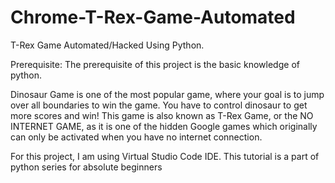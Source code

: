# Chrome-T-Rex-Game-Automated
T-Rex Game Automated/Hacked Using Python.



Prerequisite: The prerequisite of this project is the basic knowledge of python.

Dinosaur Game is one of the most popular game, where your goal is to jump over all boundaries to win the game. You have to control dinosaur to get more scores and win! This game is also known as T-Rex Game, or the NO INTERNET GAME, as it is one of the hidden Google games which originally can only be activated when you have no internet connection.

For this project, I am using Virtual Studio Code IDE. This tutorial is a part of python series for absolute beginners
